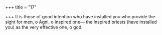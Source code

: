 +++
title = "17"

+++
It is those of good intention who have installed you who provide the  sight for men, o Agni, o inspired one—
the inspired priests (have installed you) as the very effective one, o god. 